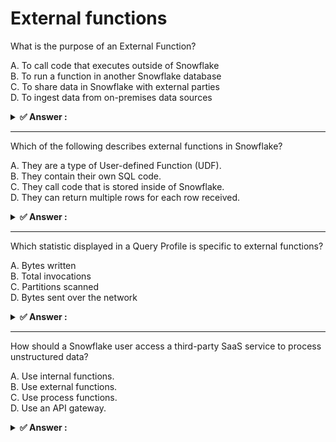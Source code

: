 # External functions                                                                                                                                                                                                   
What is the purpose of an External Function?                                                                                                                                                                           
                                                                                                                                                                                                                       
A. To call code that executes outside of Snowflake<br>B. To run a function in another Snowflake database<br>C. To share data in Snowflake with external parties<br>D. To ingest data from on-premises data sources     
                                                                                                                                                                                                                       
<details>                                                                                                                                                                                                              
<summary><strong>✅ Answer : </strong></summary>                                                                                                                                                                       
<strong>A</strong>                                                                                                                                                                                                     
                                                                                                                                                                                                                       
The correct answer is A, "To call code that executes outside of Snowflake."                                                                                                                                            
External functions in Snowflake allow you to extend Snowflake's capabilities by invoking code that runs                                                                                                                
outside of the Snowflake environment. This is crucial because Snowflake's built-in SQL functions might not                                                                                                             
cover every possible use case or processing requirement. External functions bridge this gap by enabling                                                                                                                
integration with external services and custom code deployed on platforms like AWS Lambda, Google Cloud                                                                                                                 
Functions, or Microsoft Azure Functions.                                                                                                                                                                               
The primary purpose of an external function is to offload specific tasks, such as complex calculations, data                                                                                                           
transformations, or integrations with third-party APIs, to these external compute resources. This allows                                                                                                               
Snowflake to leverage the specialized capabilities and scalability of these external services without directly                                                                                                         
impacting the performance of the Snowflake data warehouse. By delegating these tasks, Snowflake can                                                                                                                    
focus on its core competency of data storage and analysis while seamlessly integrating with other cloudservices for a comprehensive solution. The data passed to external functions is typically encrypted for         
security.                                                                                                                                                                                                              
Option B is incorrect because while Snowflake can access data in other Snowflake databases through                                                                                                                     
features like Secure Data Sharing and database links, it doesn't directly "run a function" in another database                                                                                                         
via an "external function." Option C is misleading; while Secure Data Sharing is indeed used for sharing data                                                                                                          
with external parties, external functions are not the primary mechanism for data sharing. Finally, Option D                                                                                                            
refers to data ingestion, which is typically handled by other Snowflake features like Snowpipe or COPY INTO,                                                                                                           
not directly by external functions.                                                                                                                                                                                    
Further Research:                                                                                                                                                                                                      
Snowflake Documentation on External Functions: https://docs.snowflake.com/en/sql-reference/externalfunctions.html                                                                                                      
</details>                                                                                                                                                                                                             
                                                                                                                                                                                                                       
                                                                                                                                                                                                                       
---                                                                                                                                                                                                                    
Which of the following describes external functions in Snowflake?                                                                                                                                                      
                                                                                                                                                                                                                       
A. They are a type of User-defined Function (UDF).<br>B. They contain their own SQL code.<br>C. They call code that is stored inside of Snowflake.<br>D. They can return multiple rows for each row received.          
                                                                                                                                                                                                                       
<details>                                                                                                                                                                                                              
<summary><strong>✅ Answer : </strong></summary>                                                                                                                                                                       
<strong>A</strong>                                                                                                                                                                                                     
                                                                                                                                                                                                                       
Here's a detailed justification for why option A is the correct answer, along with supporting information and                                                                                                          
authoritative links:                                                                                                                                                                                                   
External functions in Snowflake are indeed a specialized type of User-Defined Function (UDF). UDFs, in                                                                                                                 
general, allow users to extend Snowflake's built-in SQL functionality with custom logic. External functions                                                                                                            
specifically achieve this by enabling you to call code that resides and executes outside of the Snowflake                                                                                                              
environment. They act as a bridge, allowing SQL queries to interact with external services, applications, or                                                                                                           
compute environments.                                                                                                                                                                                                  
Option B is incorrect because external functions, unlike standard UDFs, don't contain their own SQL code. The                                                                                                          
logic they execute is hosted externally, typically on a cloud platform like AWS Lambda, Google Cloud                                                                                                                   
Functions, or Azure Functions. The external function definition in Snowflake only specifies how to connect to                                                                                                          
the external service, the expected data formats, and how to interpret the results.                                                                                                                                     
Option C is incorrect because external functions, by definition, call code that is not stored inside Snowflake.                                                                                                        
Regular UDFs execute code within Snowflake's secure environment; external functions leverage externalcompute resources. This capability is particularly useful for computationally intensive tasks, integration with   
existing APIs, or leveraging specialized algorithms that are not readily available within Snowflake itself.                                                                                                            
Option D, while possible, is not the defining characteristic of external functions. It is true that external                                                                                                           
functions can return multiple rows for each row received (similar to a table function), but this is not unique to                                                                                                      
external functions. Standard UDFs, especially table UDFs, can also return multiple rows. The defining                                                                                                                  
difference remains that external functions execute code outside of Snowflake.                                                                                                                                          
In summary, external functions are a subclass of UDFs, distinguished by their ability to execute code                                                                                                                  
externally, which is fundamental to their purpose of integrating Snowflake with external services and                                                                                                                  
leveraging external compute power. This makes option A the most accurate and comprehensive description.                                                                                                                
Further research:                                                                                                                                                                                                      
Snowflake Documentation on External Functions: https://docs.snowflake.com/en/sql-reference/externalfunctions.html                                                                                                      
Snowflake Blog Post on External Functions: (Search Snowflake blog for "external functions" to find relevant                                                                                                            
use case articles.)                                                                                                                                                                                                    
</details>                                                                                                                                                                                                             
                                                                                                                                                                                                                       
                                                                                                                                                                                                                       
---                                                                                                                                                                                                                    
Which statistic displayed in a Query Profile is specific to external functions?                                                                                                                                        
                                                                                                                                                                                                                       
A. Bytes written<br>B. Total invocations<br>C. Partitions scanned<br>D. Bytes sent over the network                                                                                                                    
                                                                                                                                                                                                                       
<details>                                                                                                                                                                                                              
<summary><strong>✅ Answer : </strong></summary>                                                                                                                                                                       
<strong>B</strong>                                                                                                                                                                                                     
                                                                                                                                                                                                                       
The correct answer is B. Total invocations. This statistic uniquely pertains to external functions within                                                                                                              
Snowflake's query profile. External functions, unlike native Snowflake functions, invoke code residing outside                                                                                                         
the Snowflake environment, typically in a cloud provider like AWS Lambda or Azure Functions. Consequently,                                                                                                             
the "total invocations" metric tracks how many times Snowflake had to call this external code during the                                                                                                               
query execution. Options A, C, and D, while relevant to query performance, are not specific to externalfunction calls. "Bytes written" reflects data output during various operations, "partitions scanned" pertains to
data access within Snowflake storage, and "bytes sent over the network" could relate to many aspects of                                                                                                                
data transfer during a query, not solely external function interaction. Therefore, "total invocations" provides                                                                                                        
the most direct insight into external function behavior and workload. It helps understand the computational                                                                                                            
effort being outsourced, influencing cost and performance considerations.                                                                                                                                              
Supporting Links:                                                                                                                                                                                                      
Snowflake Documentation on Query Profile: https://docs.snowflake.com/en/user-guide/ui-query-profile.html                                                                                                               
(Specifically look for the explanation of "External Functions" section)                                                                                                                                                
Snowflake Documentation on External Functions: https://docs.snowflake.com/en/sql-reference/externalfunctions.html                                                                                                      
Snowflake Blog on Query Profiling: (Search on Snowflake Blog site for posts on query profiling) This may                                                                                                               
give further insights into interpreting these statistics.                                                                                                                                                              
</details>                                                                                                                                                                                                             
                                                                                                                                                                                                                       
                                                                                                                                                                                                                       
---                                                                                                                                                                                                                    
How should a Snowflake user access a third-party SaaS service to process unstructured data?                                                                                                                            
                                                                                                                                                                                                                       
A. Use internal functions.<br>B. Use external functions.<br>C. Use process functions.<br>D. Use an API gateway.                                                                                                        
                                                                                                                                                                                                                       
<details>                                                                                                                                                                                                              
<summary><strong>✅ Answer : </strong></summary>                                                                                                                                                                       
<strong>B</strong>                                                                                                                                                                                                     
                                                                                                                                                                                                                       
The correct answer is B: Use external functions. Let's break down why.                                                                                                                                                 
Snowflake's architecture is designed to securely and efficiently interact with services                                                                                                                                
outside of its managed environment. When a Snowflake user needs to access a thirdparty SaaS service, especially for processing unstructured data (which often requires                                                 
specialized tools not native to Snowflake), a bridge is necessary. External functions                                                                                                                                  
provide this bridge.                                                                                                                                                                                                   
External functions act as user-defined functions (UDFs) in Snowflake that call out to                                                                                                                                  
code running outside of Snowflake, often in a cloud environment like AWS API Gateway,                                                                                                                                  
Azure Functions, or Google Cloud Functions. This allows you to leverage the specialized                                                                                                                                
capabilities of the third-party SaaS service without having to directly ingest the                                                                                                                                     
unstructured data into Snowflake. The external function essentially wraps the API call                                                                                                                                 
to the SaaS service.                                                                                                                                                                                                   
Here's why the other options are less suitable:                                                                                                                                                                        
A. Use internal functions: Internal functions are executed within the Snowflakeenvironment. They lack the ability to directly interact with external services. They're                                                 
good for calculations and manipulations within Snowflake data, but not for calling                                                                                                                                     
outside systems.                                                                                                                                                                                                       
C. Use process functions: Process functions is not a standard term within Snowflake's or                                                                                                                               
general database/cloud computing terminology.                                                                                                                                                                          
D. Use an API gateway: While an API Gateway (like AWS API Gateway) can be part of the                                                                                                                                  
solution, it isn't the direct method a Snowflake user would invoke the third-party SaaS.                                                                                                                               
An API Gateway helps manage and secure the API endpoints exposed by the SaaS, but                                                                                                                                      
the Snowflake user still needs a mechanism (like an external function) to call that API.                                                                                                                               
The external function uses the API gateway.                                                                                                                                                                            
In summary, external functions provide the necessary interface for Snowflake to interact                                                                                                                               
with external services, making them the best way to access and utilize a third-party                                                                                                                                   
SaaS service for processing unstructured data. They provide a secure, managed way to                                                                                                                                   
extend Snowflake's functionality.                                                                                                                                                                                      
For further research, refer to the official Snowflake documentation on external                                                                                                                                        
functions:                                                                                                                                                                                                             
Snowflake External Functions                                                                                                                                                                                           
Creating External Functions                                                                                                                                                                                            
</details>                                                                                                                                                                                                             
                                                                                                                                                                                                                       
                                                                                                                                                                                                                       
